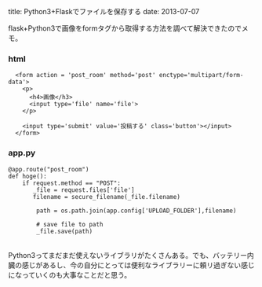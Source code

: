 title: Python3+Flaskでファイルを保存する
date: 2013-07-07

flask+Python3で画像をformタグから取得する方法を調べて解決できたのでメモ。

### html
      <form action = 'post_room' method='post' enctype='multipart/form-data'>
        <p>
          <h4>画像</h3>
          <input type='file' name='file'>
        </p>

        <input type='submit' value='投稿する' class='button'></input>
      </form>



### app.py 

    @app.route("post_room")
    def hoge():
        if request.method == "POST":
           _file = request.files['file']
           filename = secure_filename(_file.filename)

            path = os.path.join(app.config['UPLOAD_FOLDER'],filename)

            # save file to path
            _file.save(path)

<br>
Python3ってまだまだ使えないライブラリがたくさんある。でも、バッテリー内臓の感じがあるし、今の自分にとっては便利なライブラリーに頼リ過ぎない感じになっていくのも大事なことだと思う。
